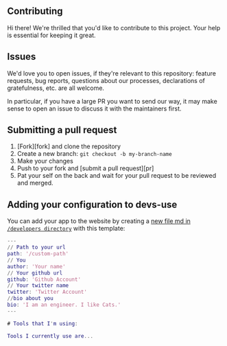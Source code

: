 ## Contributing

Hi there! We're thrilled that you'd like to contribute to this project. Your help is essential for keeping it great.

## Issues

We'd love you to open issues, if they're relevant to this repository: feature requests, bug reports, questions about our processes, declarations of gratefulness, etc. are all welcome.

In particular, if you have a large PR you want to send our way, it may make sense to open an issue to discuss it with the maintainers first.

## Submitting a pull request

1. [Fork][fork] and clone the repository
1. Create a new branch: `git checkout -b my-branch-name`
1. Make your changes
1. Push to your fork and [submit a pull request][pr]
1. Pat your self on the back and wait for your pull request to be reviewed and merged.

## Adding your configuration to devs-use

You can add your app to the website by creating a [new file md in `/developers directory`](https://github.com/boyney123/devs-use/new/master?filename=src/developers/your-name.md) with this template:

```m
---
// Path to your url
path: '/custom-path'
// You
author: 'Your name'
// Your github url
github: 'Github Account'
// Your twitter name
twitter: 'Twitter Account'
//bio about you
bio: 'I am an engineer. I like Cats.'
---

# Tools that I'm using:

Tools I currently use are...

```
